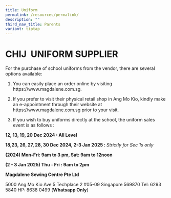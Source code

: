 ```yaml
---
title: Uniform
permalink: /resources/permalink/
description: ""
third_nav_title: Parents
variant: tiptap
---
```

<h1><strong>CHIJ&nbsp; UNIFORM SUPPLIER</strong></h1>
<p>For the purchase of school uniforms from the vendor, there are several
options available:</p>
<ol>
<li>
<p>You can easily place an order online by visiting https://www.magdalene.com.sg.</p>
</li>
<li>
<p>If you prefer to visit their physical retail shop in Ang Mo Kio, kindly
make an e-appointment through their website at https://www.magdalene.com.sg
prior to your visit.</p>
</li>
<li>
<p>If you wish to buy uniforms directly at the school, the uniform sales
event is as follows :</p>
</li>
</ol>
<p></p>
<p><strong>12, 13, 19, 20 Dec 2024 : All Level</strong>
</p>
<p><strong>18,23, 26, 27, 28, 30 Dec 2024, 2-3 Jan 2025 : </strong><em>Strictly for Sec 1s only</em>
</p>
<p><strong>(2024) Mon-Fri: 9am to 3 pm, Sat: 9am to 12noon</strong>
</p>
<p><strong>(2 - 3 Jan 2025) Thu - Fri : 9am to 2pm</strong>
</p>
<p></p>
<p><strong>Magdalene Sewing Centre Pte Ltd</strong>
</p>
<p>5000 Ang Mo Kio Ave 5 Techplace 2 #05-09 Singapore 569870 Tel: 6293 5840
HP: 8638 0499 (<strong>Whatsapp Only</strong>)</p>